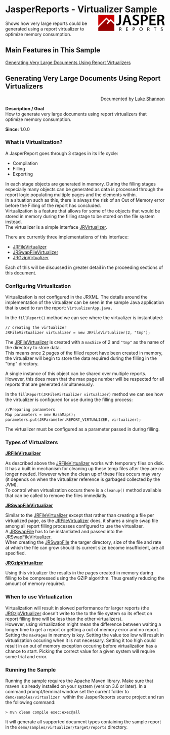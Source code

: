 
# JasperReports - Virtualizer Sample <img src="../../resources/jasperreports.svg" alt="JasperReports logo" align="right"/>

Shows how very large reports could be generated using a report virtualizer to optimize memory consumption.

## Main Features in This Sample

[Generating Very Large Documents Using Report Virtualizers](#virtualizer)

## <a name='virtualizer'>Generating</a> Very Large Documents Using Report Virtualizers
<div align="right">Documented by <a href='mailto:lshannon@users.sourceforge.net'>Luke Shannon</a></div>

**Description / Goal**\
How to generate very large documents using report virtualizers that optimize memory consumption.

**Since:** 1.0.0

### What is Virtualization?

A JasperReport goes through 3 stages in its life cycle:

- Compilation
- Filling
- Exporting

In each stage objects are generated in memory. During the filling stages especially many objects
can be generated as data is processed through the report logic populating multiple pages
and the elements within.\
In a situation such as this, there is always the risk of an Out of Memory error before the Filling of the report has concluded.\
Virtualization is a feature that allows for some of the objects that would be stored in memory during the filling stage to be stored on the file system instead.\
The virtualizer is a simple interface [JRVirtualizer](https://jasperreports.sourceforge.net/api/net/sf/jasperreports/engine/JRVirtualizer.html).

There are currently three implementations of this interface:

- [JRFileVirtualizer](https://jasperreports.sourceforge.net/api/net/sf/jasperreports/engine/fill/JRFileVirtualizer.html)
- [JRSwapFileVirtualizer](https://jasperreports.sourceforge.net/api/net/sf/jasperreports/engine/fill/JRSwapFileVirtualizer.html)
- [JRGzipVirtualizer](https://jasperreports.sourceforge.net/api/net/sf/jasperreports/engine/fill/JRGzipVirtualizer.html)

Each of this will be discussed in greater detail in the proceeding sections of this document.

### Configuring Virtualization

Virtualization is not configured in the JRXML. The details around the implementation of the virtualizer can be seen in the sample Java application that is used to run the report: `VirtualizerApp.java.`

In the `fillReport()` method we can see where the virtualizer is instantiated:

```
// creating the virtualizer
JRFileVirtualizer virtualizer = new JRFileVirtualizer(2, "tmp");
```

The [JRFileVirtualizer](https://jasperreports.sourceforge.net/api/net/sf/jasperreports/engine/fill/JRFileVirtualizer.html) is created with a `maxSize` of 2 and `"tmp"` as the name of the directory to store data.\
This means once 2 pages of the filled report have been created in memory, the virtualizer will begin to store the data required during the filling in the "tmp" directory.

A single instance of this object can be shared over multiple reports. However, this does mean that the max page number will be respected for all reports that are generated simultaneously.

In the `fillReport(JRFileVirtualizer virtualizer)` method we can see how the virtualizer is configured for use during the filling process:

```
//Preparing parameters
Map parameters = new HashMap();
parameters.put(JRParameter.REPORT_VIRTUALIZER, virtualizer);
```

The virtualizer must be configured as a parameter passed in during filling.


### Types of Virtualizers

**[JRFileVirtualizer](https://jasperreports.sourceforge.net/api/net/sf/jasperreports/engine/fill/JRFileVirtualizer.html)**

As described above the [JRFileVirtualizer](https://jasperreports.sourceforge.net/api/net/sf/jasperreports/engine/fill/JRFileVirtualizer.html) works with temporary files on disk. It has a built in mechanism for cleaning up these temp files after they are no longer needed. However when the clean up of these files occurs may vary (it depends on when the virtualizer reference is garbaged collected by the JVM).\
To control when virtualization occurs there is a `cleanup()` method available that can be called to remove the
files immediatly.

**[JRSwapFileVirtualizer](https://jasperreports.sourceforge.net/api/net/sf/jasperreports/engine/fill/JRSwapFileVirtualizer.html)**

Similar to the [JRFileVirtualizer](https://jasperreports.sourceforge.net/api/net/sf/jasperreports/engine/fill/JRFileVirtualizer.html) except that rather than creating a file per virtualized page, as the [JRFileVirtualizer](https://jasperreports.sourceforge.net/api/net/sf/jasperreports/engine/fill/JRFileVirtualizer.html) does, it shares a single swap file among all report filling processes configured to use the virtualizer.\
A [JRSwapFile](https://jasperreports.sourceforge.net/api/net/sf/jasperreports/engine/util/JRSwapFile.html) has to be instantiated and passed into the [JRSwapFileVirtualizer](https://jasperreports.sourceforge.net/api/net/sf/jasperreports/engine/fill/JRSwapFileVirtualizer.html).\
When creating the [JRSwapFile](https://jasperreports.sourceforge.net/api/net/sf/jasperreports/engine/util/JRSwapFile.html) the targer directory, size of the file and rate at which the file can grow should its current size become insufficient, are all specified.

**[JRGzipVirtualizer](https://jasperreports.sourceforge.net/api/net/sf/jasperreports/engine/fill/JRGzipVirtualizer.html)**

Using this virtualizer the results in the pages created in memory during filling to be compressed
using the GZIP algorithm. Thus greatly reducing the amount of memory required.

### When to use Virtualization

Virtualization will result in slowed performance for larger reports (the [JRGzipVirtualizer](https://jasperreports.sourceforge.net/api/net/sf/jasperreports/engine/fill/JRGzipVirtualizer.html) doesn't write to the to the file system so its effect on report filling time will be less than the other virtualizers).\
However, using virtualization might mean the difference between waiting a longer time to get a report or getting a out of memory error and no report.\
Setting the `maxPages` in memory is key. Setting the value too low will result in virtualization occuring when it is not necessary. Setting it too high could result in an out of memory exception occuring before virtualization has a chance to start. Picking the correct value for a given system will require some trial and error.

### Running the Sample

Running the sample requires the Apache Maven library. Make sure that maven is already installed on your system (version 3.6 or later).
In a command prompt/terminal window set the current folder to `demo/samples/virtualizer ` within the JasperReports source project and run the following command:

```
> mvn clean compile exec:exec@all
```

It will generate all supported document types containing the sample report in the `demo/samples/virtualizer/target/reports` directory.
